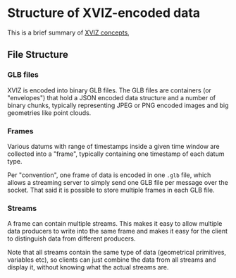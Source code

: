 # Structure of XVIZ-encoded data

This is a brief summary of [XVIZ concepts](./docs/overview/concepts.md),


## File Structure

### GLB files

XVIZ is encoded into binary GLB files. The GLB files are containers (or "envelopes") that hold a JSON encoded data structure and a number of binary chunks, typically representing JPEG or PNG encoded images and big geometries like point clouds.

### Frames

Various datums with range of timestamps inside a given time window are collected into a "frame", typically containing one timestamp of each datum type.

Per "convention", one frame of data is encoded in one `.glb` file, which allows a streaming server to simply send one GLB file per message over the socket. That said it is possible to store multiple frames in each GLB file.

### Streams

A frame can contain multiple streams. This makes it easy to allow multiple data producers to write into the same frame and makes it easy for the client to distinguish data from different producers.

Note that all streams contain the same type of data (geometrical primitives, variables etc), so clients can just combine the data from all streams and display it, without knowing what the actual streams are.
